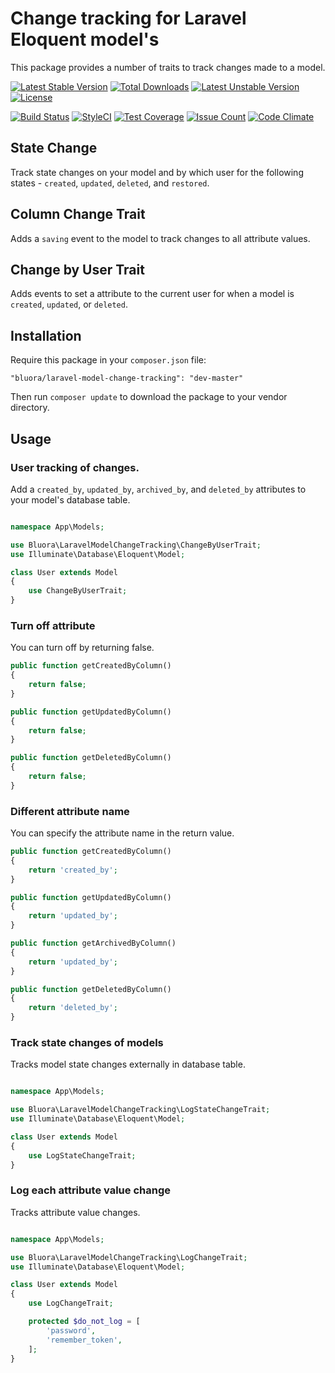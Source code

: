 # Change tracking for Laravel Eloquent model's

This package provides a number of traits to track changes made to a model.

[![Latest Stable Version](https://poser.pugx.org/bluora/laravel-model-change-tracking/v/stable.svg)](https://packagist.org/packages/bluora/laravel-model-change-tracking) [![Total Downloads](https://poser.pugx.org/bluora/laravel-model-change-tracking/downloads.svg)](https://packagist.org/packages/bluora/laravel-model-change-tracking) [![Latest Unstable Version](https://poser.pugx.org/bluora/laravel-model-change-tracking/v/unstable.svg)](https://packagist.org/packages/bluora/laravel-model-change-tracking) [![License](https://poser.pugx.org/bluora/laravel-model-change-tracking/license.svg)](https://packagist.org/packages/bluora/laravel-model-change-tracking)

[![Build Status](https://travis-ci.org/bluora/laravel-model-change-tracking.svg?branch=master)](https://travis-ci.org/bluora/laravel-model-change-tracking) [![StyleCI](https://styleci.io/repos/53252133/shield?branch=master)](https://styleci.io/repos/53252133) [![Test Coverage](https://codeclimate.com/github/bluora/laravel-model-change-tracking/badges/coverage.svg)](https://codeclimate.com/github/bluora/laravel-model-change-tracking/coverage) [![Issue Count](https://codeclimate.com/github/bluora/laravel-model-change-tracking/badges/issue_count.svg)](https://codeclimate.com/github/bluora/laravel-model-change-tracking) [![Code Climate](https://codeclimate.com/github/bluora/laravel-model-change-tracking/badges/gpa.svg)](https://codeclimate.com/github/bluora/laravel-model-change-tracking) 

## State Change
Track state changes on your model and by which user for the following states - `created`, `updated`, `deleted`, and `restored`.

## Column Change Trait
Adds a `saving` event to the model to track changes to all attribute values.

## Change by User Trait
Adds events to set a attribute to the current user for when a model is `created`, `updated`, or `deleted`.


## Installation

Require this package in your `composer.json` file:

`"bluora/laravel-model-change-tracking": "dev-master"`

Then run `composer update` to download the package to your vendor directory.

## Usage

### User tracking of changes.

Add a `created_by`, `updated_by`, `archived_by`, and `deleted_by` attributes to your model's database table.

```php

namespace App\Models;

use Bluora\LaravelModelChangeTracking\ChangeByUserTrait;
use Illuminate\Database\Eloquent\Model;

class User extends Model
{
    use ChangeByUserTrait;
}
```
### Turn off attribute

You can turn off by returning false.
```php
public function getCreatedByColumn()
{
    return false;
}

public function getUpdatedByColumn()
{
    return false;
}

public function getDeletedByColumn()
{
    return false;
}
```

### Different attribute name

You can specify the attribute name in the return value.

```php
public function getCreatedByColumn()
{
    return 'created_by';
}

public function getUpdatedByColumn()
{
    return 'updated_by';
}

public function getArchivedByColumn()
{
    return 'updated_by';
}

public function getDeletedByColumn()
{
    return 'deleted_by';
}
```

### Track state changes of models

Tracks model state changes externally in database table.


```php

namespace App\Models;

use Bluora\LaravelModelChangeTracking\LogStateChangeTrait;
use Illuminate\Database\Eloquent\Model;

class User extends Model
{
    use LogStateChangeTrait;
}
```

### Log each attribute value change

Tracks attribute value changes.


```php

namespace App\Models;

use Bluora\LaravelModelChangeTracking\LogChangeTrait;
use Illuminate\Database\Eloquent\Model;

class User extends Model
{
    use LogChangeTrait;

    protected $do_not_log = [
        'password',
        'remember_token',
    ];
}
```
